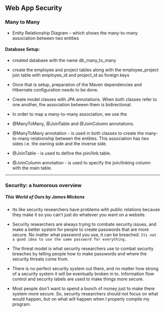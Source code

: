 ## Web App Security

### Many to Many

* Entity Relationship Diagram – which shows the many-to-many association between two entities
#### Database Setup:
* created database with the name db_many_to_many
* create the employee and project tables along with the employee_project join table with employee_id and project_id as foreign keys
* Once that is setup, preparation of the Maven dependencies and Hibernate configuration needs to be done.
* Create model classes with JPA annotations. When both classes refer to one another, the association between them is bidirectional.
* In order to map a many-to-many association, we use the

* @ManyToMany, @JoinTable and @JoinColumn annotations.
* @ManyToMany annotation - is used in both classes to create the many-to-many relationship between the entities. This association has two sides i.e. the owning side and the inverse side.
* @JoinTable - is used to define the join/link table.
* @JoinColumn annotation - is used to specify the join/linking column with the main table.

----

### Security: a humorous overview

##### This World of Ours by James Mickens

* Its like security researchers have problems with public relations because they make it so you can't just do whatever you want on a website.
* Security researchers are always trying to combate security issues, and make a better system for people to create passwords that are more secure. No matter what password you use, it can be breached. `Its not a good idea to use the same password for everything.`

* The threat model is what security researchers use to combat security breaches by telling people how to make passwords and where the security threats come from.

* There is no perfect security system out there, and no matter how strong of a security system it will be eventually broken in to.
  Information flow control and security labels are used to make things more secure.
* Most people don't want to spend a bunch of money just to make there system more secure. So, security researchers should not focus on what would happen, but on what will happen when I properly compile my program.